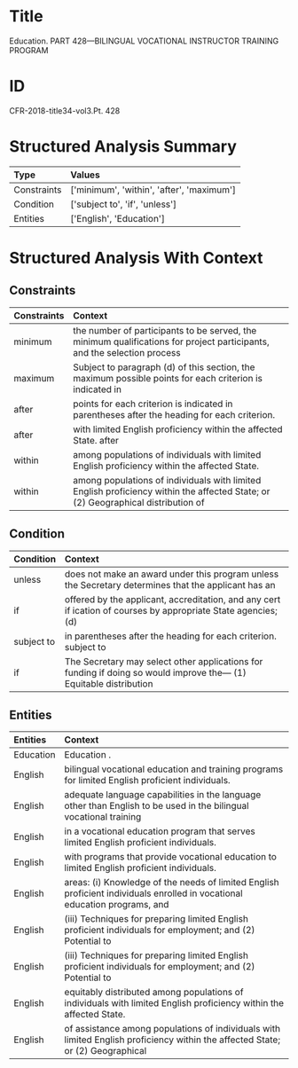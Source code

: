 # Title

 Education. PART 428—BILINGUAL VOCATIONAL INSTRUCTOR TRAINING PROGRAM


# ID

 CFR-2018-title34-vol3.Pt. 428


# Structured Analysis Summary

| Type        | Values                                    |
|:------------|:------------------------------------------|
| Constraints | ['minimum', 'within', 'after', 'maximum'] |
| Condition   | ['subject to', 'if', 'unless']            |
| Entities    | ['English', 'Education']                  |


# Structured Analysis With Context

 


## Constraints

| Constraints   | Context                                                                                                                          |
|:--------------|:---------------------------------------------------------------------------------------------------------------------------------|
| minimum       | the number of participants to be served, the minimum qualifications for project participants, and the selection process          |
| maximum       | Subject to paragraph (d) of this section, the maximum possible points for each criterion is indicated in                         |
| after         | points for each criterion is indicated in parentheses after  the heading for each criterion.                                     |
| after         | with limited English proficiency within the affected State. after                                                                |
| within        | among populations of individuals with limited English proficiency within  the affected State.                                    |
| within        | among populations of individuals with limited English proficiency within the affected State; or (2) Geographical distribution of |


## Condition

| Condition   | Context                                                                                                                 |
|:------------|:------------------------------------------------------------------------------------------------------------------------|
| unless      | does not make an award under this program unless the Secretary determines that the applicant has an                     |
| if          | offered by the applicant, accreditation, and any cert if ication of courses by appropriate State agencies; (d)          |
| subject to  | in parentheses after the heading for each criterion. subject to                                                         |
| if          | The Secretary may select other applications for funding if doing so would improve the&#8212; (1) Equitable distribution |


## Entities

| Entities   | Context                                                                                                                        |
|:-----------|:-------------------------------------------------------------------------------------------------------------------------------|
| Education  | Education .                                                                                                                    |
| English    | bilingual vocational education and training programs for limited English  proficient individuals.                              |
| English    | adequate language capabilities in the language other than English to be used in the bilingual vocational training              |
| English    | in a vocational education program that serves limited English  proficient individuals.                                         |
| English    | with programs that provide vocational education to limited English  proficient individuals.                                    |
| English    | areas: (i) Knowledge of the needs of limited English proficient individuals enrolled in vocational education programs, and     |
| English    | (iii) Techniques for preparing limited  English proficient individuals for employment; and (2) Potential to                    |
| English    | (iii) Techniques for preparing limited  English proficient individuals for employment; and (2) Potential to                    |
| English    | equitably distributed among populations of individuals with limited English  proficiency within the affected State.            |
| English    | of assistance among populations of individuals with limited English proficiency within the affected State; or (2) Geographical |


